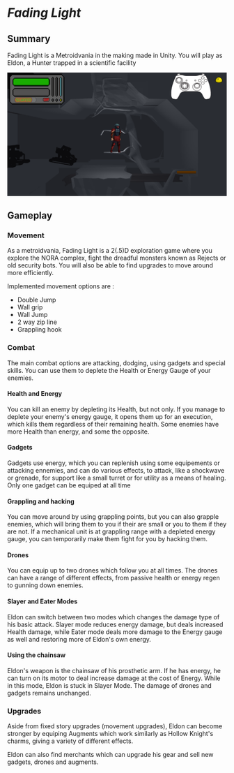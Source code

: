 # ***Fading Light***

## Summary

Fading Light is a Metroidvania in the making made in Unity. You will play as Eldon, a Hunter trapped in a scientific facility 

![Gameplay Screenshot](screenshot.png)

## Gameplay

### Movement

As a metroidvania, Fading Light is a 2(.5)D  exploration game where you explore the NORA complex, fight the dreadful monsters known as Rejects or old security bots. You will also be able to find upgrades to move around more efficiently.

Implemented movement options are :
- Double Jump
- Wall grip
- Wall Jump
- 2 way zip line
- Grappling hook

### Combat

The main combat options are attacking, dodging, using gadgets and special skills. You can use them to deplete the Health or Energy Gauge of your enemies.

#### Health and Energy

You can kill an enemy by depleting its Health, but not only. If you manage to deplete your enemy's energy gauge, it opens them up for an execution, which kills them regardless of their remaining health. Some enemies have more Health than energy, and some the opposite. 

#### Gadgets

Gadgets use energy, which you can replenish using some equipements or attacking ennemies, and can do various effects, to attack, like a shockwave or grenade, for support like a small turret or for utility as a means of healing. Only one gadget can be equiped at all time

#### Grappling and hacking

You can move around by using grappling points, but you can also grapple enemies, which will bring them to you if their are small or you to them if they are not. If a mechanical unit is at grappling range with a depleted energy gauge, you can temporarily make them fight for you by hacking them.

#### Drones

You can equip up to two drones which follow you at all times. The drones can have a range of different effects, from passive health or energy regen to gunning down enemies. 

#### Slayer and Eater Modes

Eldon can switch between two modes which changes the damage type of his basic attack. Slayer mode reduces energy damage, but deals increased Health damage, while Eater mode deals more damage to the Energy gauge as well and restoring more of Eldon's own energy.

#### Using the chainsaw

Eldon's weapon is the chainsaw of his prosthetic arm. If he has energy, he can turn on its motor to deal increase damage at the cost of Energy. While in this mode, Eldon is stuck in Slayer Mode. The damage of drones and gadgets remains unchanged.

### Upgrades

Aside from fixed story upgrades (movement upgrades), Eldon can become stronger by equiping Augments which work similarly as Hollow Knight's charms, giving a variety of different effects. 

Eldon can also find merchants which can upgrade his gear and sell new gadgets, drones and augments.
